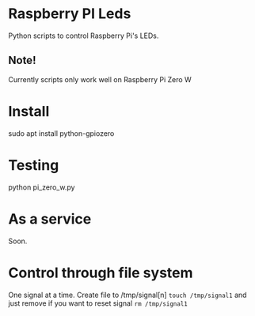 # Raspberry PI Leds
Python scripts to control Raspberry Pi's LEDs. 

## Note!
Currently scripts only work well on Raspberry Pi Zero W

# Install
sudo apt install python-gpiozero

# Testing
python pi_zero_w.py

# As a service
Soon.

# Control through file system
One signal at a time. Create file to /tmp/signal[n] 
```touch /tmp/signal1```
and just remove if you want to reset signal
```rm /tmp/signal1```


